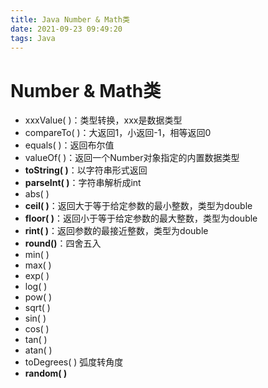```yaml
---
title: Java Number & Math类
date: 2021-09-23 09:49:20
tags: Java
---
```

# Number & Math类
- xxxValue( )：类型转换，xxx是数据类型
- compareTo( )：大返回1，小返回-1，相等返回0
- equals( )：返回布尔值
- valueOf( )：返回一个Number对象指定的内置数据类型
- **toString( )**：以字符串形式返回
- **parseInt( )**：字符串解析成int
- abs( )
- **ceil( )**：返回大于等于给定参数的最小整数，类型为double
- **floor( )**：返回小于等于给定参数的最大整数，类型为double
- **rint( )**：返回参数的最接近整数，类型为double
- **round()**：四舍五入
- min( )
- max( )
- exp( )
- log( )
- pow( )
- sqrt( )
- sin( )
- cos( )
- tan( )
- atan( )
- toDegrees( ) 弧度转角度
- **random( )**